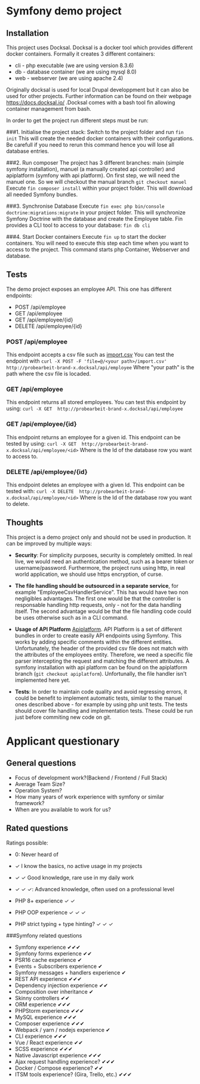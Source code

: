 
# Symfony demo project

## Installation

This project uses Docksal. Docksal is a docker tool which provides different docker containers. 
Formally it creates 3 different containers: 
* cli - php executable (we are using version 8.3.6) 
* db - database container (we are using mysql 8.0)
* web - webserver (we are using apache 2.4)

Originally docksal is used for local Drupal developpment but it can also be used for other projects. 
Further information can be found on their webpage https://docs.docksal.io/ .Docksal comes with a bash tool fin 
allowing container management from bash. 

In order to get the project run different steps must be run:

###1. Initialise the project stack:
Switch to the project folder and run `fin init`
This will create the needed docker containers with their configurations. Be carefull if you need to rerun this command
hence you will lose all database entries. 

###2. Run composer
The project has 3 different branches: main (simple symfony installation), manuel (a manually created api controller)
and apiplatform (symfony with api platform). On first step, we will need the manuel one. So we will checkout the manual branch
`git checkout manuel`
Execute `fin composer install` within your project folder. This will download all needed Symfony bundles.

###3. Synchronise Database
Execute `fin exec php bin/console doctrine:migrations:migrate` in your project folder. This will synchronize
Symfony Doctrine with the database and create the Employee table. Fin provides a CLI tool to access to your database:
`fin db cli`

###4. Start Docker containers
Execute `fin up` to start the docker containers. You will need to execute this step each time when you want to 
access to the project. This command starts php Container, Webserver and database.

## Tests
The demo project exposes an employee API. This one has different endpoints:
* POST /api/employee
* GET /api/employee
* GET /api/employee/{id}
* DELETE /api/employee/{id}

### POST /api/employee
This endpoint accepts a csv file such as [import.csv](https://t36654621.p.clickup-attachments.com/t36654621/cc240282-787a-4c10-9ee5-93e9f65f4128/import.csv)
You can test the endpoint with `curl -X POST -F 'file=@/<your path>/import.csv' http://probearbeit-brand-x.docksal/api/employee`
Where "your path" is the path where the csv file is locaded.

### GET /api/employee
This endpoint returns all stored employees. You can test this endpoint by using: `curl -X GET  http://probearbeit-brand-x.docksal/api/employee`

### GET /api/employee/{id}
This endpoint returns an employee for a given id. This endpoint can be tested by using: 
`curl -X GET  http://probearbeit-brand-x.docksal/api/employee/<id>`
Where <id> is the Id of the database row you want to access to. 

### DELETE /api/employee/{id}
This endpoint deletes an employee with a given Id. This endpoint can be tested with:
`curl -X DELETE  http://probearbeit-brand-x.docksal/api/employee/<id>`
Where <id> is the Id of the database row you want to delete.

## Thoughts
This project is a demo project only and should not be used in production. It can be improved by multiple ways:
* __Security__: For simplicity purposes, security is completely omitted. In real live, we would need an authentication
  method, such as a bearer token or username/password. Furthermore, the project runs using http, in real world 
  application, we should use https encryption, of curse.


* __The file handling should be outsourced in a separate service__, for example "EmployeeCsvHandlerService". This has would 
  have two non negligibles advantages. The first one would be that the controller is responsable handling http requests, 
  only - not for the data handling itself. The second advantage would be that the file handling code could be uses 
  otherwise such as in a CLI command.


* __Usage of API Platform__ [Apiplatform](api-platform.com). API Platform is a set of different bundles in order to create 
  easily API endpoints using Symfony. This works by adding specific comments within the different entities. 
  Unfortunately, the header of the provided csv file does not match with the attributes of the employees entity. 
  Therefore, we need a specific file parser intercepting the request and matching the different attributes. 
  A symfony installation with api platform can be found on the apiplatform branch (`git checkout apiplatform`).
  Unfortunally, the file handler isn't implemented here yet. 


* __Tests__: In order to maintain code quality and avoid regressing errors, it could be benefit to implement automatic 
 tests, similar to the manuel ones described above - for example by using php unit tests. The tests should cover file 
 handling and implementation tests. These could be run just before commiting new code on git.


# Applicant questionary

## General questions
* Focus of development work?(Backend / Frontend / Full Stack)
* Average Team Size?
* Operation System?
* How many years of work experience with symfony or similar framework?
* When are you available to work for us?

## Rated questions
Ratings possible:
* 0: Never heard of
* &#10003; I know the basics, no active usage in my projects
* &#10003; &#10003; Good knowledge, rare use in my daily work
* &#10003; &#10003; &#10003;: Advanced knowledge, often used on a professional level


* PHP 8+ experience &#10003; &#10003;
* PHP OOP experience &#10003; &#10003; &#10003;
* PHP strict typing + type hinting? &#10003; &#10003; &#10003;

###Symfony related questions
* Symfony experience ✔✔✔
* Symfony forms experience ✔✔
* PSR16 cache experience ✔
* Events + Subscribers experience ✔
* Symfony messages + handlers experience ✔
* REST API experience ✔✔✔
* Dependency injection experience ✔✔
* Composition over inheritance ✔
* Skinny controllers ✔✔
* ORM experience ✔✔✔
* PHPStorm experience ✔✔✔
* MySQL experience ✔✔✔
* Composer experience ✔✔✔
* Webpack / yarn / nodejs experience ✔
* CLI experience ✔✔✔
* Vue / React experience ✔✔
* SCSS experience ✔✔✔
* Native Javascript experience ✔✔✔
* Ajax request handling experience? ✔✔✔
* Docker / Compose experience? ✔✔
* ITSM tools experience? (Gira, Trello, etc.) ✔✔✔
